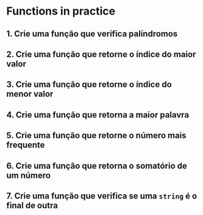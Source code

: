 #  Functions in practice

## 1. Crie uma função que verifica palíndromos

## 2. Crie uma função que retorne o índice do maior valor

## 3. Crie uma função que retorne o índice do menor valor

## 4. Crie uma função que retorna a maior palavra

## 5. Crie uma função que retorne o número mais frequente

## 6. Crie uma função que retorna o somatório de um número

## 7. Crie uma função que verifica se uma `string` é o final de outra
